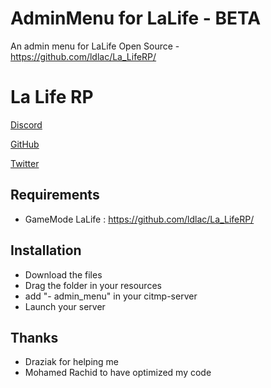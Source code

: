# AdminMenu for LaLife - BETA

An admin menu for LaLife Open Source - https://github.com/ldlac/La_LifeRP/

# La Life RP

[Discord](https://discord.gg/aiekillu)

[GitHub](https://github.com/ldlac/La_LifeRP)

[Twitter](https://twitter.com/Lalife_rp)

## Requirements

- GameMode LaLife : https://github.com/ldlac/La_LifeRP/

## Installation

- Download the files
- Drag the folder in your resources
- add "- admin_menu" in your citmp-server
- Launch your server

## Thanks

- Draziak for helping me
- Mohamed Rachid to have optimized my code
